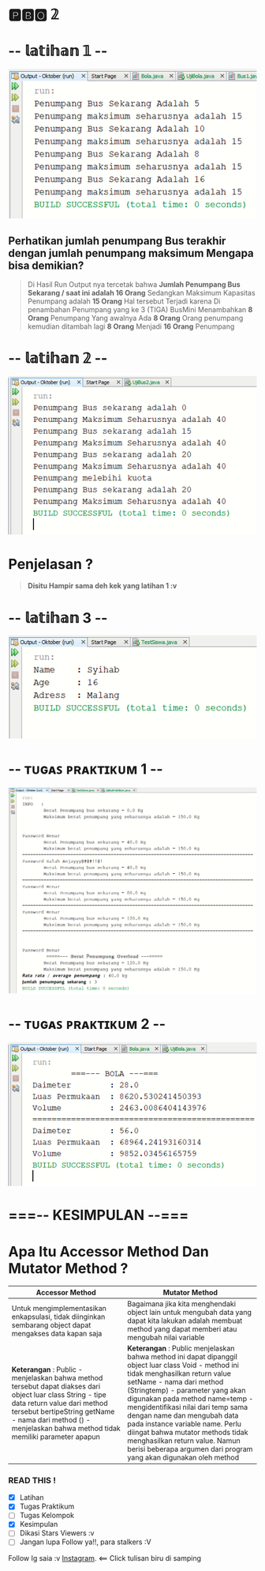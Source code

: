 # 🅿🅱🅾 𝟚 

# -- 𝕝𝕒𝕥𝕚𝕙𝕒𝕟 𝟙 --
![Alt text](https://github.com/Syihabuddinsanni/Tugas_PBO2/blob/master/SS%20RUN%20PBO2/SS%20RUN%20OUTPUT/LATIHAN%201%20REWORK%20EDISI.PNG)



## Perhatikan jumlah penumpang Bus terakhir dengan jumlah penumpang maksimum Mengapa bisa demikian?
> Di Hasil Run Output nya tercetak bahwa **Jumlah Penumpang Bus Sekarang / saat ini adalah 16 Orang** Sedangkan Maksimum Kapasitas
Penumpang adalah **15 Orang** Hal tersebut Terjadi karena Di penambahan Penumpang yang ke 3 (TIGA) BusMini Menambahkan **8 Orang**
Penumpang Yang awalnya Ada **8 Orang** Orang penumpang kemudian ditambah lagi **8 Orang** Menjadi **16 Orang** Penumpang


# -- 𝕝𝕒𝕥𝕚𝕙𝕒𝕟  𝟚 --
![Alt text](https://github.com/Syihabuddinsanni/Tugas_PBO2/blob/master/SS%20RUN%20PBO2/SS%20RUN%20OUTPUT/Bus2.PNG)
# Penjelasan ?
> **Disitu Hampir sama deh kek yang latihan 1 :v**

# -- 𝕝𝕒𝕥𝕚𝕙𝕒𝕟 3  --
![Alt text](https://github.com/Syihabuddinsanni/Tugas_PBO2/blob/master/SS%20RUN%20PBO2/SS%20RUN%20OUTPUT/Data.PNG)


# -- ᴛᴜɢᴀꜱ ᴘʀᴀᴋᴛɪᴋᴜᴍ 1 --
![Alt text](https://github.com/Syihabuddinsanni/Tugas_PBO2/blob/master/SS%20RUN%20PBO2/SS%20RUN%20OUTPUT/BusPraktikum.PNG)


# -- ᴛᴜɢᴀꜱ ᴘʀᴀᴋᴛɪᴋᴜᴍ 2 --
![Alt text](https://github.com/Syihabuddinsanni/Tugas_PBO2/blob/master/SS%20RUN%20PBO2/SS%20RUN%20OUTPUT/Bola.PNG)

# ===-- **KESIMPULAN** --===
# Apa Itu Accessor Method Dan Mutator Method ?
Accessor Method | Mutator Method
------------ | -------------
Untuk mengimplementasikan enkapsulasi, tidak diinginkan sembarang object dapat mengakses data kapan saja | Bagaimana jika kita menghendaki object lain untuk mengubah data yang dapat kita lakukan adalah membuat method yang dapat memberi atau mengubah nilai variable
**Keterangan** : Public - menjelaskan bahwa method tersebut dapat diakses dari object luar class String - tipe data return value dari method tersebut bertipeString getName - nama dari method () - menjelaskan bahwa method tidak memiliki parameter apapun | **Keterangan** : Public menjelaskan bahwa method ini dapat dipanggil object luar class Void - method ini tidak menghasilkan return value setName - nama dari method (Stringtemp) - parameter yang akan digunakan pada method name=temp - mengidentifikasi nilai dari temp sama dengan name dan mengubah data pada instance variable name. Perlu diingat bahwa mutator methods tidak menghasilkan return value. Namun berisi beberapa argumen dari program yang akan digunakan oleh method


### READ THIS !
- [x] Latihan
- [x] Tugas Praktikum
- [ ] Tugas Kelompok
- [x] Kesimpulan
- [ ]  Dikasi Stars Viewers :v
- [ ]  Jangan lupa Follow ya!!, para stalkers :V

Follow Ig saia :v [Instagram](https://www.instagram.com/_sh3hub/). <== Click tulisan biru di samping 


